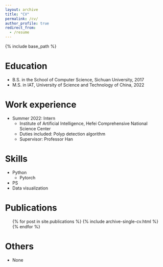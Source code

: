 ```yaml
---
layout: archive
title: "CV"
permalink: /cv/
author_profile: true
redirect_from:
  - /resume
---
```


{% include base_path %}

Education
======
* B.S. in the School of Computer Science, Sichuan University, 2017
* M.S. in  IAT,  University of Science and Technology of China, 2022
<!-- * Ph.D in Version Control Theory, GitHub University, 2018 (expected) -->

Work experience
======
* Summer 2022: Intern
  * Institute of Artificial Intelligence, Hefei Comprehensive National Science Center
  * Duties included: Polyp detection algorithm
  * Supervisor: Professor Han
  
Skills
======
* Python
  * Pytorch
* PS
* Data visualization

Publications
======
  <ul>{% for post in site.publications %}
    {% include archive-single-cv.html %}
  {% endfor %}</ul>
  
Others
======
* None
